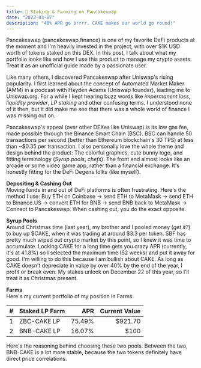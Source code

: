 ```yaml
---
title: 🐰 Staking & Farming on Pancakeswap
date: "2023-03-07"
description: "40% APR go brrrr. CAKE makes our world go round!"
---
```


Pancakeswap (pancakeswap.finance) is one of my favorite DeFi products at the moment and I'm heavily invested in the project, with over $1K USD worth of tokens staked on this DEX. In this post, I talk about what my portfolio looks like and how I use this product to manage my crypto assets. Treat it as an unofficial guide made by a passionate user.

Like many others, I discovered Pancakeswap after Uniswap's rising popularity. I first learned about the concept of Automated Market Maker (AMM) in a podcast with Hayden Adams (Uniswap founder), leading me to Uniswap.org. For a while I kept hearing buzz words like <i>impermanent loss</i>, <i>liquidity provider</i>, <i>LP staking</i> and other confusing terms. I understood none of it then, but it did make me see that there was a whole world of finance I was missing out on. 

Pancakeswap's appeal (over other DEXes like Uniswap) is its low gas fee, made possible through the Binance Smart Chain (BSC). BSC can handle 50 transactions per second (better than Ethereum blockchain's 30 TPS) at less than ~$0.35 per transaction. I also personally love the whole theme and design behind the product: The colorful graphics, cute bunny logo, and fitting terminology (<i>Syrup pools</i>, <i>chefs</i>). The front end almost looks like an arcade or some video game app, rather than a financial exchange. It's honestly fitting for the DeFi Degens folks (like myself).

<b>Depositing & Cashing Out</b><br/>
Moving funds in and out of DeFi platforms is often frustrating. Here's the method I use: Buy ETH on Coinbase → send ETH to MetaMask → send ETH to Binance.US → convert ETH for BNB → send BNB back to MetaMask → Connect to Pancakeswap. When cashing out, you do the exact opposite.

<b>Syrup Pools</b><br/>
Around Christmas time (last year), my brother and I pooled money (<i>get it?</i>) to buy up $CAKE, when it was trading at around $3.3 per token. SBF has pretty much wiped out crypto market by this point, so I knew it was time to accumulate. Locking CAKE for a long time gets you crazy APR (currently, it's at 41.8%) so I selected the maximum time (52 weeks) and put it away for good. I'm willing to do this because I am bullish about CAKE. As long as CAKE doesn't depreciate in value by over 40% by the end of the year, I profit or break even. My stakes unlock on December 22 of this year, so I'll treat it as Christmas present. 

<b>Farms</b><br/>
Here's my current portfolio of my position in Farms.

| # | Staked LP Farm | APR | Current Value |
| :--------- | :-- | ---: | ---: |
| 1 | ZBC-CAKE LP | 75.49% | $921.70 |
| 2 | BNB-CAKE LP | 16.07% | $100 |

Here's the reasoning behind choosing these two pools. Between the two, BNB-CAKE is a lot more stable, because the two tokens definitely have direct price correlations.

